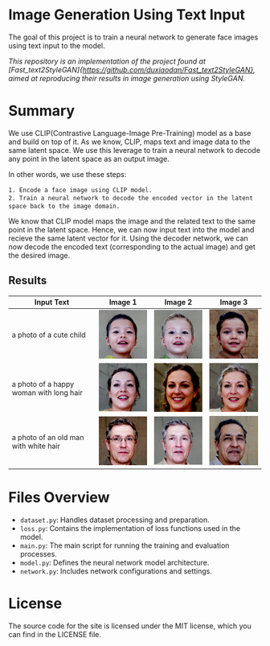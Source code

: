 # Image Generation Using Text Input

The goal of this project is to train a neural network to generate face images using text input to the model.

*This repository is an implementation of the project found at [Fast_text2StyleGAN]{https://github.com/duxiaodan/Fast_text2StyleGAN}, aimed at reproducing their results in image generation using StyleGAN.*

# Summary
We use CLIP(Contrastive Language-Image Pre-Training) model as a base and build on top of it. As we know, CLIP, maps text and image data to the same latent space. We use this leverage to train a neural network to decode any point in the latent space as an output image.

In other words, we use these steps:

    1. Encode a face image using CLIP model.
    2. Train a neural network to decode the encoded vector in the latent space back to the image domain.

We know that CLIP model maps the image and the related text to the same point in the latent space. Hence, we can now input text into the model and recieve the same latent vector for it. Using the decoder network, we can now decode the encoded text (corresponding to the actual image) and get the desired image.

## Results
| Input Text               | Image 1                  | Image 2                  | Image 3                  |
|--------------------------|--------------------------|--------------------------|--------------------------|
| a photo of a cute child                 | ![baby image 1](assets/baby1.png) | ![baby image 2](assets/baby2.png) | ![baby image 3](assets/baby3.png) |
| a photo of a happy woman with long hair | ![baby image 1](assets/woman1.png) | ![baby image 2](assets/woman2.png) | ![baby image 3](assets/woman3.png) |
| a photo of an old man with white hair   | ![baby image 1](assets/man1.png) | ![baby image 2](assets/man2.png) | ![baby image 3](assets/man3.png) |




# Files Overview
- `dataset.py`: Handles dataset processing and preparation.
- `loss.py`: Contains the implementation of loss functions used in the model.
- `main.py`: The main script for running the training and evaluation processes.
- `model.py`: Defines the neural network model architecture.
- `network.py`: Includes network configurations and settings.

# License
The source code for the site is licensed under the MIT license, which you can find in the LICENSE file.